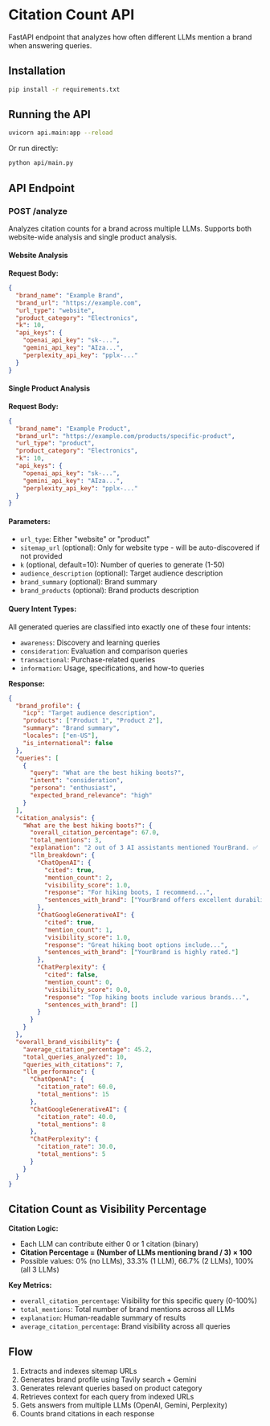 # Citation Count API

FastAPI endpoint that analyzes how often different LLMs mention a brand when answering queries.

## Installation

```bash
pip install -r requirements.txt
```

## Running the API

```bash
uvicorn api.main:app --reload
```

Or run directly:
```bash
python api/main.py
```

## API Endpoint

### POST /analyze

Analyzes citation counts for a brand across multiple LLMs. Supports both website-wide analysis and single product analysis.

#### Website Analysis
**Request Body:**
```json
{
  "brand_name": "Example Brand",
  "brand_url": "https://example.com",
  "url_type": "website",
  "product_category": "Electronics",
  "k": 10,
  "api_keys": {
    "openai_api_key": "sk-...",
    "gemini_api_key": "AIza...",
    "perplexity_api_key": "pplx-..."
  }
}
```

#### Single Product Analysis
**Request Body:**
```json
{
  "brand_name": "Example Product",
  "brand_url": "https://example.com/products/specific-product",
  "url_type": "product",
  "product_category": "Electronics",
  "k": 10,
  "api_keys": {
    "openai_api_key": "sk-...",
    "gemini_api_key": "AIza...",
    "perplexity_api_key": "pplx-..."
  }
}
```

#### Parameters:
- `url_type`: Either "website" or "product"
- `sitemap_url` (optional): Only for website type - will be auto-discovered if not provided
- `k` (optional, default=10): Number of queries to generate (1-50)
- `audience_description` (optional): Target audience description
- `brand_summary` (optional): Brand summary
- `brand_products` (optional): Brand products description

#### Query Intent Types:
All generated queries are classified into exactly one of these four intents:
- `awareness`: Discovery and learning queries
- `consideration`: Evaluation and comparison queries  
- `transactional`: Purchase-related queries
- `information`: Usage, specifications, and how-to queries

**Response:**
```json
{
  "brand_profile": {
    "icp": "Target audience description",
    "products": ["Product 1", "Product 2"],
    "summary": "Brand summary",
    "locales": ["en-US"],
    "is_international": false
  },
  "queries": [
    {
      "query": "What are the best hiking boots?",
      "intent": "consideration",
      "persona": "enthusiast",
      "expected_brand_relevance": "high"
    }
  ],
  "citation_analysis": {
    "What are the best hiking boots?": {
      "overall_citation_percentage": 67.0,
      "total_mentions": 3,
      "explanation": "2 out of 3 AI assistants mentioned YourBrand. ✅ Cited by: ChatOpenAI, ChatGoogleGenerativeAI. ❌ Not cited by: ChatPerplexity.",
      "llm_breakdown": {
        "ChatOpenAI": {
          "cited": true,
          "mention_count": 2,
          "visibility_score": 1.0,
          "response": "For hiking boots, I recommend...",
          "sentences_with_brand": ["YourBrand offers excellent durability."]
        },
        "ChatGoogleGenerativeAI": {
          "cited": true,
          "mention_count": 1,
          "visibility_score": 1.0,
          "response": "Great hiking boot options include...",
          "sentences_with_brand": ["YourBrand is highly rated."]
        },
        "ChatPerplexity": {
          "cited": false,
          "mention_count": 0,
          "visibility_score": 0.0,
          "response": "Top hiking boots include various brands...",
          "sentences_with_brand": []
        }
      }
    }
  },
  "overall_brand_visibility": {
    "average_citation_percentage": 45.2,
    "total_queries_analyzed": 10,
    "queries_with_citations": 7,
    "llm_performance": {
      "ChatOpenAI": {
        "citation_rate": 60.0,
        "total_mentions": 15
      },
      "ChatGoogleGenerativeAI": {
        "citation_rate": 40.0,
        "total_mentions": 8
      },
      "ChatPerplexity": {
        "citation_rate": 30.0,
        "total_mentions": 5
      }
    }
  }
}
```

## Citation Count as Visibility Percentage

**Citation Logic:**
- Each LLM can contribute either 0 or 1 citation (binary)
- **Citation Percentage = (Number of LLMs mentioning brand / 3) × 100**
- Possible values: 0% (no LLMs), 33.3% (1 LLM), 66.7% (2 LLMs), 100% (all 3 LLMs)

**Key Metrics:**
- `overall_citation_percentage`: Visibility for this specific query (0-100%)
- `total_mentions`: Total number of brand mentions across all LLMs
- `explanation`: Human-readable summary of results
- `average_citation_percentage`: Brand visibility across all queries

## Flow

1. Extracts and indexes sitemap URLs
2. Generates brand profile using Tavily search + Gemini
3. Generates relevant queries based on product category
4. Retrieves context for each query from indexed URLs
5. Gets answers from multiple LLMs (OpenAI, Gemini, Perplexity)
6. Counts brand citations in each response
